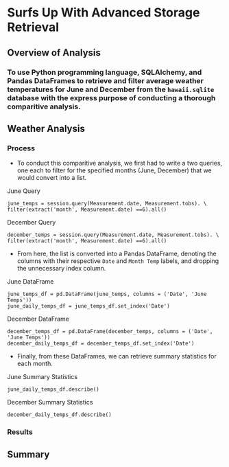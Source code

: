 # Surfs Up With Advanced Storage Retrieval

## Overview of Analysis

### To use Python programming language, SQLAlchemy, and Pandas DataFrames to retrieve and filter average weather temperatures for June and December from the ``hawaii.sqlite`` database with the express purpose of conducting a thorough comparitive analysis. 

## Weather Analysis 

### Process

* To conduct this comparitive analysis, we first had to write a two queries, one each to filter for the specified months (June, December) that we would convert into a list. 

June Query
    
    june_temps = session.query(Measurement.date, Measurement.tobs). \
    filter(extract('month', Measurement.date) ==6).all()
    
December Query

    december_temps = session.query(Measurement.date, Measurement.tobs). \
    filter(extract('month', Measurement.date) ==6).all()
    
* From here, the list is converted into a Pandas DataFrame, denoting the columns with their respective  ``Date`` and ``Month Temp`` labels, and dropping the unnecessary index column. 

June DataFrame

    june_temps_df = pd.DataFrame(june_temps, columns = ('Date', 'June Temps'))
    june_daily_temps_df = june_temps_df.set_index('Date')
    
December DataFrame

    december_temps_df = pd.DataFrame(december_temps, columns = ('Date', 'June Temps'))
    december_daily_temps_df = december_temps_df.set_index('Date')
    
* Finally, from these DataFrames, we can retrieve summary statistics for each month. 

June Summary Statistics

    june_daily_temps_df.describe()

December Summary Statistics

    december_daily_temps_df.describe()

### Results


## Summary

###
